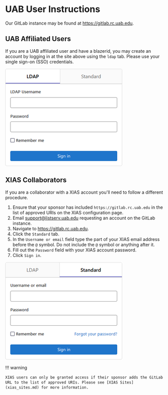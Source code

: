 # UAB User Instructions

Our GitLab instance may be found at <https://gitlab.rc.uab.edu>.

## UAB Affiliated Users

If you are a UAB affiliated user and have a blazerid, you may create an account by logging in at the site above using the `ldap` tab. Please use your single sign-on (SSO) credentials.

![gitlab login pane with ldap tab selected](images/gitlab_user_ldap.png)

## XIAS Collaborators

If you are a collaborator with a XIAS account you'll need to follow a different procedure.

1. Ensure that your sponsor has included `https://gitlab.rc.uab.edu` in the list of approved URIs on the XIAS configuration page.
2. Email support@listserv.uab.edu requesting an account on the GitLab instance.
3. Navigate to <https://gitlab.rc.uab.edu>.
4. Click the `Standard` tab.
5. In the `Username or email` field type the part of your XIAS email address before the `@` symbol. Do not include the `@` symbol or anything after it.
6. Fill out the `Password` field with your XIAS account password.
7. Click `Sign in`.

![gitlab login pane with ldap tab selected](images/gitlab_user_standard.png)

!!! warning

    XIAS users can only be granted access if their sponsor adds the GitLab URL to the list of approved URIs. Please see [XIAS Sites](xias_sites.md) for more information.

